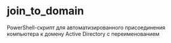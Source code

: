 # join_to_domain
PowerShell-скрипт для автоматизированного присоединения компьютера к домену Active Directory с переименованием
